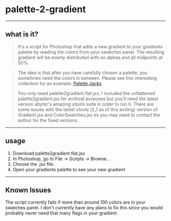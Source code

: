 # palette-2-gradient

----
## what is it?

> It's a script for Photoshop that adds a new gradient to your gradients palette by reading the colors from your swatches panel. The resulting gradient will be evenly distributed with no alphas and all midpoints at 50%.

> The idea is that after you have carefully chosen a palette, you sometimes need the colors in between. Please see this interesting collection for an example. [Palette Jacks](http://gimmethosecolors.blogspot.com/)

> You only need palette2gradient.flat.jsx, I included the unflattened palette2gradient.jsx for archival purposes but you'll need the latest version xbytor's amazing xtools suite in order to run it. There are some issues with the latest xtools (2_1 as of this writing) version of Gradient.jsx and ColorSwatches.jsx so you may need to contact the author for the fixed versions.

----
## usage
1. Download palette2gradient.flat.jsx
2. In Photoshop, go to File -> Scripts -> Browse...
3. Choose the .jsx file.
4. Open your gradients palette to see your new gradient

----
## Known Issues
The script currently fails if more than around 100 colors are in your swatches panel. I don't currently have any plans to fix this since you would probably never need that many flags in your gradient.